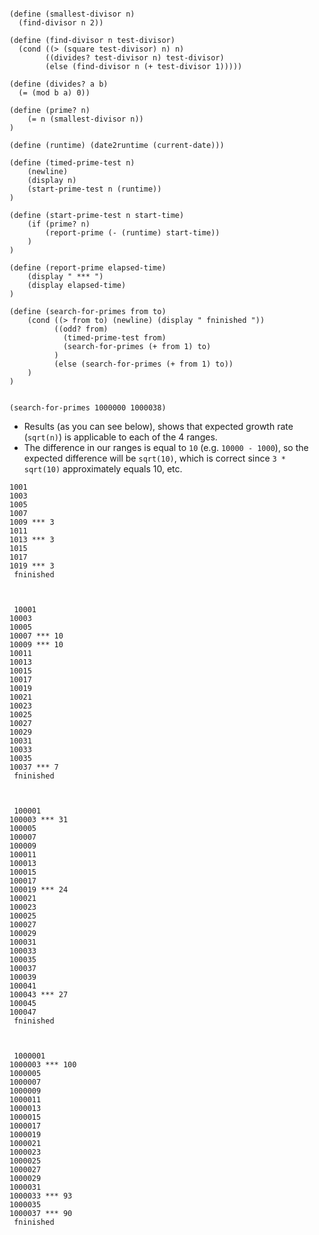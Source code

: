 ```
 
(define (smallest-divisor n)
  (find-divisor n 2))
 
(define (find-divisor n test-divisor)
  (cond ((> (square test-divisor) n) n)
        ((divides? test-divisor n) test-divisor)
        (else (find-divisor n (+ test-divisor 1)))))
 
(define (divides? a b)
  (= (mod b a) 0))

(define (prime? n)
    (= n (smallest-divisor n))
)

(define (runtime) (date2runtime (current-date)))

(define (timed-prime-test n)
    (newline)
    (display n)
    (start-prime-test n (runtime))
)

(define (start-prime-test n start-time)
    (if (prime? n)
        (report-prime (- (runtime) start-time))
    )
)

(define (report-prime elapsed-time)
    (display " *** ")
    (display elapsed-time)
)

(define (search-for-primes from to)
    (cond ((> from to) (newline) (display " fninished "))
          ((odd? from)
            (timed-prime-test from)
            (search-for-primes (+ from 1) to)
          )
          (else (search-for-primes (+ from 1) to))
    )
)


(search-for-primes 1000000 1000038)
```

* Results (as you can see below), shows that expected growth rate (`sqrt(n)`) is applicable to each of the 4 ranges. 
* The difference in our ranges is equal to `10` (e.g. `10000 - 1000`), so the expected difference will be `sqrt(10)`, which is correct since `3 * sqrt(10)` approximately equals 10, etc. 

```
1001
1003
1005
1007
1009 *** 3
1011
1013 *** 3
1015
1017
1019 *** 3
 fninished    



 10001
10003
10005
10007 *** 10
10009 *** 10
10011
10013
10015
10017
10019
10021
10023
10025
10027
10029
10031
10033
10035
10037 *** 7
 fninished    



 100001
100003 *** 31
100005
100007
100009
100011
100013
100015
100017
100019 *** 24
100021
100023
100025
100027
100029
100031
100033
100035
100037
100039
100041
100043 *** 27
100045
100047
 fninished     



 1000001
1000003 *** 100
1000005
1000007
1000009
1000011
1000013
1000015
1000017
1000019
1000021
1000023
1000025
1000027
1000029
1000031
1000033 *** 93
1000035
1000037 *** 90
 fninished    
 ```
```
